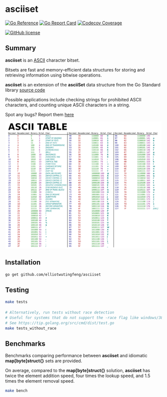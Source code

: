 # asciiset

[![Go Reference](https://img.shields.io/badge/go-reference-blue?logo=go&logoColor=white&style=for-the-badge)](https://pkg.go.dev/github.com/elliotwutingfeng/asciiset)
[![Go Report Card](https://goreportcard.com/badge/github.com/elliotwutingfeng/asciiset?style=for-the-badge)](https://goreportcard.com/report/github.com/elliotwutingfeng/asciiset)
[![Codecov Coverage](https://img.shields.io/codecov/c/github/elliotwutingfeng/asciiset?color=bright-green&logo=codecov&style=for-the-badge&token=GB00MYK51E)](https://codecov.io/gh/elliotwutingfeng/asciiset)

[![GitHub license](https://img.shields.io/badge/LICENSE-BSD--3--CLAUSE-GREEN?style=for-the-badge)](LICENSE)

## Summary

**asciiset** is an [ASCII](https://simple.wikipedia.org/wiki/ASCII) character bitset.

Bitsets are fast and memory-efficient data structures for storing and retrieving information using bitwise operations.

**asciiset** is an extension of the **asciiSet** data structure from the Go Standard library [source code](https://cs.opensource.google/go/go/+/master:src/bytes/bytes.go)

Possible applications include checking strings for prohibited ASCII characters, and counting unique ASCII characters in a string.

Spot any bugs? Report them [here](https://github.com/elliotwutingfeng/asciiset/issues)

![ASCII Table](ASCII-Table.svg)

## Installation

```sh
go get github.com/elliotwutingfeng/asciiset
```

## Testing

```sh
make tests

# Alternatively, run tests without race detection
# Useful for systems that do not support the -race flag like windows/386
# See https://tip.golang.org/src/cmd/dist/test.go
make tests_without_race
```

## Benchmarks

Benchmarks comparing performance between **asciiset** and idiomatic **map[byte]struct{}** sets are provided.

On average, compared to the **map[byte]struct{}** solution, **asciiset** has twice the element addition speed, four times the lookup speed, and 1.5 times the element removal speed.

```sh
make bench
```
